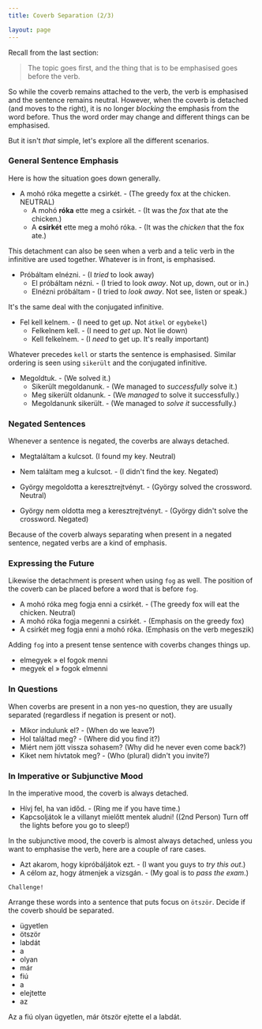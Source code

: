 ```yaml
---
title: Coverb Separation (2/3)

layout: page
---
```


Recall from the last section:

> The topic goes first, and the thing that is to be emphasised goes before the verb.

So while the coverb remains attached to the verb, the verb is emphasised and the sentence remains neutral. However, when the coverb is detached (and moves to the right), it is no longer *blocking* the emphasis from the word before. Thus the word order may change and different things can be emphasised.

But it isn't *that* simple, let's explore all the different scenarios.

### General Sentence Emphasis

Here is how the situation goes down generally.

* A mohó róka megette a csirkét. - (The greedy fox at the chicken. NEUTRAL)
  - A mohó **róka** ette meg a csirkét. - (It was the *fox* that ate the chicken.)
  - A **csirkét** ette meg a mohó róka.  - (It was the *chicken* that the fox ate.)
  
This detachment can also be seen when a verb and a telic verb in the infinitive are used together. Whatever is in front, is emphasised.

* Próbáltam elnézni. - (I *tried* to look away)
  - El próbáltam nézni. - (I tried to look *away*. Not up, down, out or in.)
  - Elnézni próbáltam - (I tried to *look away*. Not see, listen or speak.)
  
It's the same deal with the conjugated infinitive.

* Fel kell kelnem. - (I need to get *up*. Not `átkel` or `egybekel`)
  - Felkelnem kell. - (I need to *get up*. Not lie down)
  - Kell felkelnem. - (I *need* to get up. It's really important)
  
Whatever precedes `kell` or starts the sentence is emphasised. Similar ordering is seen using `sikerült` and the conjugated infinitive.

* Megoldtuk. - (We solved it.)
  - Sikerült megoldanunk. - (We managed to *successfully* solve it.)
  - Meg sikerült oldanunk. - (We *managed* to solve it successfully.)
  - Megoldanunk sikerült. - (We managed to *solve it* successfully.)
  
### Negated Sentences

Whenever a sentence is negated, the coverbs are always detached.

* Megtaláltam a kulcsot. (I found my key. Neutral)
* Nem  találtam meg a kulcsot. - (I didn't find the key. Negated)

* György megoldotta a keresztrejtvényt. - (György solved the crossword. Neutral)
* György nem oldotta meg a keresztrejtvényt. - (György didn't solve the crossword. Negated)

Because of the coverb always separating when present in a negated sentence, negated verbs are a kind of emphasis.

### Expressing the Future

Likewise the detachment is present when using `fog` as well. The position of the coverb can be placed before a word that is before `fog`.

* A mohó róka meg fogja enni a csirkét. - (The greedy fox will eat the chicken. Neutral)
* A mohó róka fogja megenni a csirkét. - (Emphasis on the greedy fox)
* A  csirkét meg fogja enni a mohó róka. (Emphasis on the verb megeszik)

Adding `fog` into a present tense sentence with coverbs changes things up.

* elmegyek » el fogok menni
* megyek el » fogok elmenni

### In Questions

When coverbs are present in a non yes-no question, they are usually separated (regardless if negation is present or not).

* Mikor indulunk el? - (When do we leave?)
* Hol találtad meg? - (Where did you find it?)
* Miért nem jött vissza sohasem? (Why did he never even come back?)
* Kiket nem hívtatok meg? - (Who (plural) didn't you invite?)

### In Imperative or Subjunctive Mood

In the imperative mood, the coverb is always detached.

* Hívj fel, ha van időd. - (Ring me if you have time.)
* Kapcsoljátok le a villanyt mielőtt mentek aludni! ((2nd Person) Turn off the lights before you go to sleep!)

In the subjunctive mood, the coverb is almost always detached, unless you want to emphasise the verb, here are a couple of rare cases.

* Azt akarom, hogy kipróbáljátok ezt. - (I want you guys to *try this out*.)
* A célom az, hogy átmenjek a vizsgán. - (My goal is to *pass the exam*.)

`Challenge!`

Arrange these words into a sentence that puts focus on `ötször`. Decide if the coverb should be separated.

* ügyetlen
* ötször
* labdát
* a
* olyan
* már
* fiú
* a
* elejtette 
* az

<span class="spoiler">Az a fiú olyan ügyetlen, már ötször ejtette el a labdát.</span>
